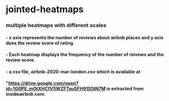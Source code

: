 # jointed-heatmaps
### multiple heatmaps with different scales 
####    - x axis represents the number of reviews about airbnb places and y axis does the review score of rating. 
#### 
####    -  Each heatmap displays the frequency of the number of reivews and the review score.  
#### 
####    -  a csv file, airbnb-2020-mar-london.csv which is available at 
####            "https://drive.google.com/open?id=1G0PIl_mOtXHCfV5WZFTauSFH91S5tN7M is extracted from insideairbnb.com. 
